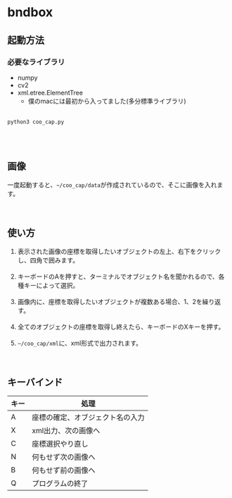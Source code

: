 # bndbox
## 起動方法
### 必要なライブラリ<br>
- numpy
- cv2
- xml.etree.ElementTree
    - 僕のmacには最初から入ってました(多分標準ライブラリ)<br><br>
```
python3 coo_cap.py
```
<br><br>

## 画像
一度起動すると、```~/coo_cap/data```が作成されているので、そこに画像を入れます。<br><br><br>

## 使い方
1. 表示された画像の座標を取得したいオブジェクトの左上、右下をクリックし、四角で囲みます。<br><br>
2. キーボードのAを押すと、ターミナルでオブジェクト名を聞かれるので、各種キーによって選択。<br><br>
3. 画像内に、座標を取得したいオブジェクトが複数ある場合、1、2を繰り返す。<br><br>
4. 全てのオブジェクトの座標を取得し終えたら、キーボードのXキーを押す。<br><br>
5. ```~/coo_cap/xml```に、xml形式で出力されます。<br><br><br>

## キーバインド <br>
キー|処理|
---|---|
A|座標の確定、オブジェクト名の入力|
X|xml出力、次の画像へ|
C|座標選択やり直し|
N|何もせず次の画像へ|
B|何もせず前の画像へ|
Q|プログラムの終了|
